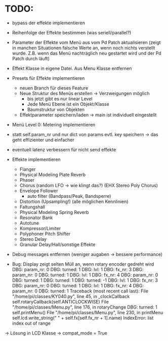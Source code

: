 TODO:
=====

- bypass der effekte implementieren

- Reihenfolge der Effekte bestimmen (was seriell/parallel?)

- Parameter der Effekte vom Menü aus vom Pd Patch aktualisieren (zeigt in manchen Situationen falsche Werte an, wenn noch nichts verstellt wurde. Z.B. wenn das Menü nachträglich neu gestartet wird und der Pd Patch durch läuft)

- Effekt Klasse in eigene Datei. Aus Menu Klasse entfernen

- Presets für Effekte implementieren
  * neuen Branch für dieses Feature
  * Neue Struktur des Menüs erstellen -> Verzweigungen möglich
    - bis jetzt gibt es nur linear Level
    - Jede Menü Ebene ist ein Objekt/Klasse
    - Baumstruktur von Objekten
  * Effektparameter speichern/laden -> main ist individuell eingestellt

- Menü Level 0: Metering implementieren

- statt self.param_nr und nur dict von params evtl. key speichern
  -> das geht effizienter und einfacher
  
- eventuell latenz verbessern für nicht send effekte

- Effekte implementieren
  * Flanger
  * Physical Modeling Plate Reverb
  * Phaser
  * Chorus (random LFO -> wie klingt das?) (EHX Stereo Poly Chorus)
  * Envelope Follower
    * auto filter (Bandpass/Peak, Bandsperre)
  * Distortion (Upsampling!) (alle möglichen Kennlinien)
  * Faltungshall
  * Physical Modeling Spring Reverb
  * Resonator Bank
  * Autotune
  * Kompressor/Limiter
  * Polyphoner Pitch Shifter
  * Stereo Delay
  * Granular Delay/Hall/sonstige Effekte

- Debug messages entfernen (weniger augaben -> bessere performance)

- Bug: Display zeigt selten Müll an, wenn rotary encoder gedreht wird
DBG: param_nr: 0
DBG: turned:  1
DBG: lvl: 1
DBG: fx_nr: 3
DBG: param_nr: 0
DBG: turned:  1
DBG: lvl: 1
DBG: fx_nr: 4
DBG: param_nr: 0
DBG: turned:  1
DBG: turned:  1
DBG: turned:  -1
DBG: lvl: 1
DBG: fx_nr: 3
DBG: param_nr: 0
DBG: turned:  1
DBG: lvl: 1
DBG: fx_nr: 4
DBG: param_nr: 0
DBG: turned:  1
Traceback (most recent call last):
  File "/home/pi/classes/KY040.py", line 45, in _clockCallback
    self.rotaryCallback(self.ANTICLOCKWISE)
  File "/home/pi/classes/Menu.py", line 176, in rotaryChange
DBG: turned:  1
    self.printMenu()
  File "/home/pi/classes/Menu.py", line 230, in printMenu
    self.lcd.write_string(" " + self.fx[self.fx_nr + 1].name)
IndexError: list index out of range

-> Lösung in LCD Klasse -> compat_mode = True
